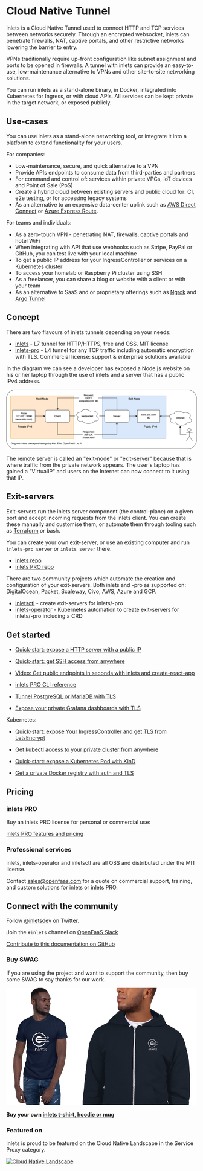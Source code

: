 # Cloud Native Tunnel

inlets is a Cloud Native Tunnel used to connect HTTP and TCP services between networks securely. Through an encrypted websocket, inlets can penetrate firewalls, NAT, captive portals, and other restrictive networks lowering the barrier to entry.

VPNs traditionally require up-front configuration like subnet assignment and ports to be opened in firewalls. A tunnel with inlets can provide an easy-to-use, low-maintenance alternative to VPNs and other site-to-site networking solutions. 

You can run inlets as a stand-alone binary, in Docker, integrated into Kubernetes for Ingress, or with cloud APIs. All services can be kept private in the target network, or exposed publicly.

## Use-cases

You can use inlets as a stand-alone networking tool, or integrate it into a platform to extend functionality for your users.

For companies:

* Low-maintenance, secure, and quick alternative to a VPN
* Provide APIs endpoints to consume data from third-parties and partners
* For command and control of: services within private VPCs, IoT devices and Point of Sale (PoS)
* Create a hybrid cloud between existing servers and public cloud for: CI, e2e testing, or for accessing legacy systems
* As an alternative to an expensive data-center uplink such as [AWS Direct Connect](https://aws.amazon.com/directconnect/) or [Azure Express Route](https://docs.microsoft.com/en-us/azure/expressroute/expressroute-introduction).

For teams and individuals:

* As a zero-touch VPN - penetrating NAT, firewalls, captive portals and hotel WiFi
* When integrating with API that use webhooks such as Stripe, PayPal or GitHub, you can test live with your local machine
* To get a public IP address for your IngressController or services on a Kubernetes cluster
* To access your homelab or Raspberry Pi cluster using SSH
* As a freelancer, you can share a blog or website with a client or with your team
* As an alternative to SaaS and or proprietary offerings such as [Ngrok](https://ngrok.io) and [Argo Tunnel](https://www.cloudflare.com/en-gb/products/argo-tunnel/)

## Concept

There are two flavours of inlets tunnels depending on your needs:

* [inlets](https://github.com/inlets/inlets) - L7 tunnel for HTTP/HTTPS, free and OSS. MIT license
* [inlets-pro](https://github.com/inlets/inlets-pro) - L4 tunnel for any TCP traffic including automatic encryption with TLS. Commercial license: support & enterprise solutions available

In the diagram we can see a developer has exposed a Node.js website on his or her laptop through the use of inlets and a server that has a public IPv4 address.

![Conceptual diagram for inlets](images/conceptual.png)

The remote server is called an "exit-node" or "exit-server" because that is where traffic from the private network appears. The user's laptop has gained a "VirtualIP" and users on the Internet can now connect to it using that IP.

## Exit-servers

Exit-servers run the inlets server component (the control-plane) on a given port and accept incoming requests from the inlets client. You can create these manually and customise them, or automate them through tooling such as [Terraform](https://www.terraform.io) or bash.

You can create your own exit-server, or use an existing computer and run `inlets-pro server` or `inlets server` there.

* [inlets repo](https://github.com/inlets/inlets)
* [inlets PRO repo](https://github.com/inlets/inlets-pro)

There are two community projects which automate the creation and configuration of your exit-servers. Both inlets and -pro as supported on: DigitalOcean, Packet, Scaleway, Civo, AWS, Azure and GCP.

* [inletsctl](https://github.com/inlets/inletsctl)  - create exit-servers for inlets/-pro
* [inlets-operator](https://github.com/inlets/inlets-operator) - Kubernetes automation to create exit-servers for inlets/-pro including a CRD

## Get started

* [Quick-start: expose a HTTP server with a public IP](/get-started/quickstart-http?id=expose-a-http-server-with-a-public-ip)

* [Quick-start: get SSH access from anywhere](/get-started/quickstart-tcp-ssh?id=get-ssh-access-from-anywhere)

* [Video: Get public endpoints in seconds with inlets and create-react-app](https://www.youtube.com/watch?v=jrAqqe8N3q4&feature=youtu.be)

* [inlets PRO CLI reference](https://github.com/inlets/inlets-pro/blob/master/docs/cli-reference.md)

* [Tunnel PostgreSQL or MariaDB with TLS](https://gist.github.com/alexellis/995b518a653d172dda4b0901dcdaa391)

* [Expose your private Grafana dashboards with TLS](https://blog.alexellis.io/expose-grafana-dashboards/)

Kubernetes:

* [Quick-start: expose Your IngressController and get TLS from LetsEncrypt](/get-started/quickstart-ingresscontroller-cert-manager?id=expose-your-ingresscontroller-and-get-tls-from-letsencrypt)

* [Get kubectl access to your private cluster from anywhere](https://blog.alexellis.io/get-private-kubectl-access-anywhere/)

* [Quick-start: expose a Kubernetes Pod with KinD](/get-started/quickstart-k8s?id=expose-nginx-from-your-kubernetes-cluster-with-kind)

* [Get a private Docker registry with auth and TLS](https://blog.alexellis.io/get-a-tls-enabled-docker-registry-in-5-minutes/)

## Pricing

### inlets PRO

Buy an inlets PRO license for personal or commercial use:

[inlets PRO features and pricing](/pricing/?id=pricing)

### Professional services

inlets, inlets-operator and inletsctl are all OSS and distributed under the MIT license.

Contact [sales@openfaas.com](mailto:sales@openfaas.com) for a quote on commercial support, training, and custom solutions for inlets or inlets PRO.

## Connect with the community

Follow [@inletsdev](https://twitter.com/inletsdev) on Twitter.

Join the `#inlets` channel on [OpenFaaS Slack](https://slack.openfaas.io/)

[Contribute to this documentation on GitHub](https://github.com/inlets/docs/)

### Buy SWAG

If you are using the project and want to support the community, then buy some SWAG to say thanks for our work.

![T-shirt and hoodie](images/inlets-swag.jpg)

**Buy your own [inlets t-shirt, hoodie or mug](https://store.openfaas.com/)**

### Featured on

inlets is proud to be featured on the Cloud Native Landscape in the Service Proxy category.

<p><a href="https://landscape.cncf.io"><img width="200px" src="/images/cncf-landscape-left-logo.svg" alt="Cloud Native Landscape"></a></p>
